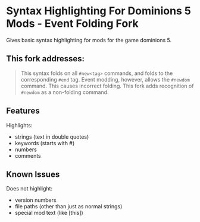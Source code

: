 # Syntax Highlighting For Dominions 5 Mods - Event Folding Fork

Gives basic syntax highlighting for mods for the game dominions 5.
## This fork addresses:
> This syntax folds on all `#new<tag>` commands, and folds to the corresponding `#end` tag.
> Event modding, however, allows the `#newdom` command.
> This causes incorrect folding.
This fork adds recognition of `#newdom` as a non-folding command.

## Features
Highlights:
- strings (text in double quotes)
- keywords (starts with #)
- numbers
- comments

## Known Issues

Does not highlight:
- version numbers
- file paths (other than just as normal strings)
- special mod text (like \[this\])
